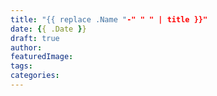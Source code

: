 ```yaml
---
title: "{{ replace .Name "-" " " | title }}"
date: {{ .Date }}
draft: true
author:
featuredImage:
tags:
categories:
---
```


